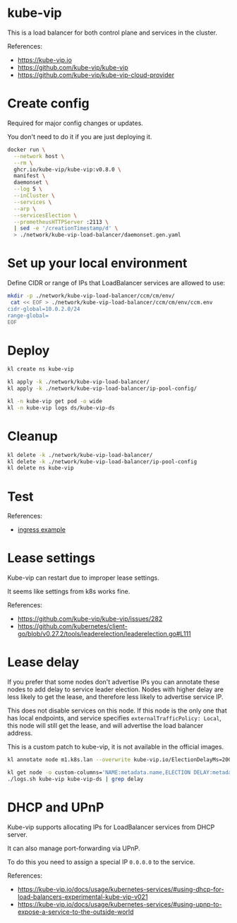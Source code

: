 
# kube-vip

This is a load balancer for both control plane and services in the cluster.

References:
- https://kube-vip.io
- https://github.com/kube-vip/kube-vip
- https://github.com/kube-vip/kube-vip-cloud-provider

# Create config

Required for major config changes or updates.

You don't need to do it if you are just deploying it.

```bash
docker run \
  --network host \
  --rm \
  ghcr.io/kube-vip/kube-vip:v0.8.0 \
  manifest \
  daemonset \
  --log 5 \
  --inCluster \
  --services \
  --arp \
  --servicesElection \
  --prometheusHTTPServer :2113 \
  | sed -e '/creationTimestamp/d' \
  > ./network/kube-vip-load-balancer/daemonset.gen.yaml
```

# Set up your local environment

Define CIDR or range of IPs that LoadBalancer services are allowed to use:

```bash
mkdir -p ./network/kube-vip-load-balancer/ccm/cm/env/
 cat << EOF > ./network/kube-vip-load-balancer/ccm/cm/env/ccm.env
cidr-global=10.0.2.0/24
range-global=
EOF
```

# Deploy

```bash
kl create ns kube-vip

kl apply -k ./network/kube-vip-load-balancer/
kl apply -k ./network/kube-vip-load-balancer/ip-pool-config/

kl -n kube-vip get pod -o wide
kl -n kube-vip logs ds/kube-vip-ds
```

# Cleanup

```bash
kl delete -k ./network/kube-vip-load-balancer/
kl delete -k ./network/kube-vip-load-balancer/ip-pool-config
kl delete ns kube-vip
```

# Test

References:
- [ingress example](../../test/ingress/readme.md)

# Lease settings

Kube-vip can restart due to improper lease settings.

It seems like settings from k8s works fine.

References:
- https://github.com/kube-vip/kube-vip/issues/282
- https://github.com/kubernetes/client-go/blob/v0.27.2/tools/leaderelection/leaderelection.go#L111

# Lease delay

If you prefer that some nodes don't advertise IPs you can annotate
these nodes to add delay to service leader election.
Nodes with higher delay are less likely to get the lease,
and therefore less likely to advertise service IP.

This does not disable services on this node.
If this node is the only one that has local endpoints,
and service specifies `externalTrafficPolicy: Local`,
this node will still get the lease, and will advertise the load balancer address.

This is a custom patch to kube-vip, it is not available in the official images.

```bash
kl annotate node m1.k8s.lan --overwrite kube-vip.io/ElectionDelayMs=200

kl get node -o custom-columns='NAME:metadata.name,ELECTION DELAY:metadata.annotations.kube-vip\.io/ElectionDelayMs'
./logs.sh kube-vip kube-vip-ds | grep delay
```

# DHCP and UPnP

Kube-vip supports allocating IPs for LoadBalancer services from DHCP server.

It can also manage port-forwarding via UPnP.

To do this you need to assign a special IP `0.0.0.0` to the service.

References:
- https://kube-vip.io/docs/usage/kubernetes-services/#using-dhcp-for-load-balancers-experimental-kube-vip-v021
- https://kube-vip.io/docs/usage/kubernetes-services/#using-upnp-to-expose-a-service-to-the-outside-world
